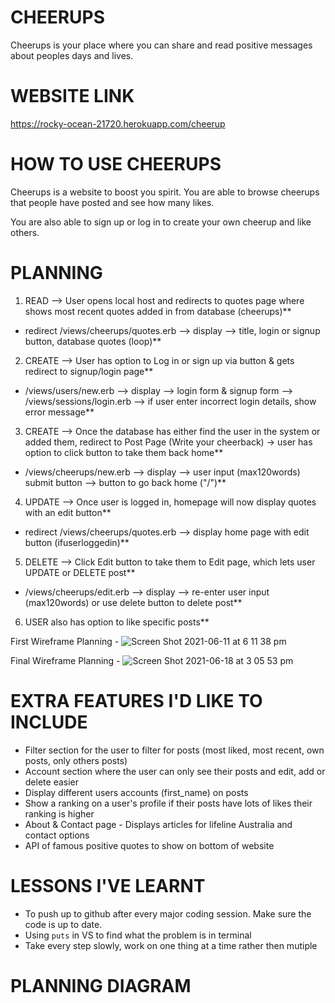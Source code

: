 # CHEERUPS 
Cheerups is your place where you can share and read positive messages about peoples days and lives.

# WEBSITE LINK
https://rocky-ocean-21720.herokuapp.com/cheerup

# HOW TO USE CHEERUPS
Cheerups is a website to boost you spirit. You are able to browse cheerups that people have posted and see how many likes. 

You are also able to sign up or log in to create your own cheerup and like others. 

# PLANNING 
1. READ   --> User opens local host and redirects to quotes page where shows most recent quotes added in from database (cheerups)**
- redirect /views/cheerups/quotes.erb --> display --> title, login or signup button, database quotes (loop)**

2. CREATE --> User has option to Log in or sign up via button & gets redirect to signup/login page**
- /views/users/new.erb --> display --> login form & signup form --> /views/sessions/login.erb --> if user enter incorrect login details, show error message**

3. CREATE --> Once the database has either find the user in the system or added them, redirect to Post Page (Write your cheerback) -> user has option to click button to take them back home**
- /views/cheerups/new.erb --> display --> user input (max120words) submit button --> button to go back home ("/")**

4. UPDATE --> Once user is logged in, homepage will now display quotes with an edit button**
- redirect /views/cheerups/quotes.erb --> display home page with edit button (ifuserloggedin)**

5. DELETE --> Click Edit button to take them to Edit page, which lets user UPDATE or DELETE post**
- /views/cheerups/edit.erb --> display --> re-enter user input (max120words) or use delete button to delete post**

6. USER also has option to like specific posts**

First Wireframe Planning -
![Screen Shot 2021-06-11 at 6 11 38 pm](https://user-images.githubusercontent.com/81345558/122509240-c5d08f80-d046-11eb-9dd5-5d4e09b47595.png)

Final Wireframe Planning - 
![Screen Shot 2021-06-18 at 3 05 53 pm](https://user-images.githubusercontent.com/81345558/122509298-e3055e00-d046-11eb-8c6a-979659da84d0.png)

# EXTRA FEATURES I'D LIKE TO INCLUDE
- Filter section for the user to filter for posts (most liked, most recent, own posts, only others posts)
- Account section where the user can only see their posts and edit, add or delete easier
- Display different users accounts (first_name) on posts
- Show a ranking on a user's profile if their posts have lots of likes their ranking is higher
- About & Contact page - Displays articles for lifeline Australia and contact options
- API of famous positive quotes to show on bottom of website

# LESSONS I'VE LEARNT
- To push up to github after every major coding session. Make sure the code is up to date.
- Using `puts` in VS to find what the problem is in terminal
- Take every step slowly, work on one thing at a time rather then mutiple

# PLANNING DIAGRAM


